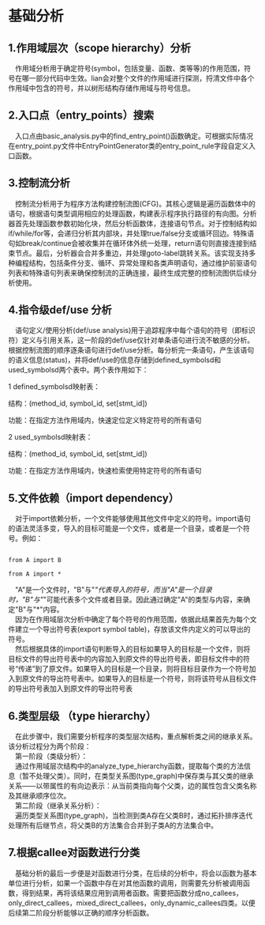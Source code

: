 # **基础分析**

##             1.**作用域层次（scope hierarchy）分析**

&emsp;作用域分析用于确定符号(symbol，包括变量、函数、类等等)的作用范围，符号在哪一部分代码中生效。lian会对整个文件的作用域进行探测，捋清文件中各个作用域中包含的符号，并以树形结构存储作用域与符号信息。

##             2.**入口点（entry_points）搜索**

&emsp;入口点由basic_analysis.py中的find_entry_point()函数确定。可根据实际情况在entry_point.py文件中EntryPointGenerator类的entry_point_rule字段自定义入口函数。

##             3.**控制流分析**

&emsp;控制流分析用于为程序方法构建控制流图(CFG)。其核心逻辑是遍历函数体中的语句，根据语句类型调用相应的处理函数，构建表示程序执行路径的有向图。分析器首先处理函数参数初始化块，然后分析函数体，连接语句节点。对于控制结构如if/while/for等，会递归分析其内部块，并处理true/false分支或循环回边。特殊语句如break/continue会被收集并在循环体外统一处理，return语句则直接连接到结束节点。最后，分析器会合并多重边，并处理goto-label跳转关系。该实现支持多种编程结构，包括条件分支、循环、异常处理和各类声明语句，通过维护前驱语句列表和特殊语句列表来确保控制流的正确连接，最终生成完整的控制流图供后续分析使用。

##             4.**指令级def/use 分析**

&emsp;语句定义/使用分析(def/use analysis)用于追踪程序中每个语句的符号（即标识符）定义与引用关系，这一阶段的def/use仅针对单条语句进行流不敏感的分析。根据控制流图的顺序逐条语句进行def/use分析。每分析完一条语句，产生该语句的语义信息(status)，并将def/use的信息存储到defined_symbolsd和used_symbolsd两个表中。两个表作用如下：

1 defined_symbolsd映射表：

结构：(method_id, symbol_id, set[stmt_id])

功能：在指定方法作用域内，快速定位定义特定符号的所有语句

2 used_symbolsd映射表：

结构：(method_id, symbol_id, set[stmt_id])

功能：在指定方法作用域内，快速检索使用特定符号的所有语句

##             5.**文件依赖（import dependency）**

&emsp;对于import依赖分析，一个文件能够使用其他文件中定义的符号。import语句的语法灵活多变，导入的目标可能是一个文件，或者是一个目录，或者是一个符号。例如：

```

from A import B

from A import *

```

&emsp;"A"是一个文件时，"B"与"*"代表导入的符号，而当"A"是一个目录时，"B"与"*"可能代表多个文件或者目录。因此通过确定"A"的类型与内容，来确定"B"与"*"内容。<br>
&emsp;因为在作用域层次分析中确定了每个符号的作用范围，依据此结果首先为每个文件建立一个导出符号表(export symbol table)，存放该文件内定义的可以导出的符号。<br>
&emsp;然后根据具体的import语句判断导入的目标如果导入的目标是一个文件，则将目标文件的导出符号表中的内容加入到原文件的导出符号表，即目标文件中的符号“传递”到了原文件。如果导入的目标是一个目录，则将目标目录作为一个符号加入到原文件的导出符号表中。如果导入的目标是一个符号，则将该符号从目标文件的导出符号表加入到原文件的导出符号表

## **6.类型层级 （type hierarchy）**

&emsp;在此步骤中，我们需要分析程序的类型层次结构，重点解析类之间的继承关系。该分析过程分为两个阶段：<br>
&emsp;第一阶段（类级分析）：<br>
&emsp;通过作用域层次结构中的analyze_type_hierarchy函数，提取每个类的方法信息（暂不处理父类）。同时，在类型关系图(type_graph)中保存类与其父类的继承关系——以带属性的有向边表示：从当前类指向每个父类，边的属性包含父类名称及其继承顺序位次。<br>
&emsp;第二阶段（继承关系分析）：<br>
&emsp;遍历类型关系图(type_graph)，当检测到类A存在父类B时，通过拓扑排序迭代处理所有后继节点，将父类B的方法集合合并到子类A的方法集合中。<br>

## **7.根据callee对函数进行分类**

&emsp;基础分析的最后一步便是对函数进行分类，在后续的分析中，将会以函数为基本单位进行分析，如果一个函数中存在对其他函数的调用，则需要先分析被调用函数，得到结果，再将该结果应用到调用者函数。需要把函数分成no_callees，only_direct_callees，mixed_direct_callees，only_dynamic_callees四类。以便后续第二阶段分析能够以正确的顺序分析函数。